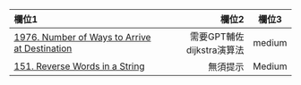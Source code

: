 | 欄位1 | 欄位2 | 欄位3 |
| :-- | --: |:--:|
| [1976. Number of Ways to Arrive at Destination](https://github.com/Liavan0122/Liavan-Leetcodes/blob/main/Graph/1976.%20Number%20of%20Ways%20to%20Arrive%20at%20Destination.md)  | 需要GPT輔佐 dijkstra演算法 | medium |
| [151. Reverse Words in a String](https://github.com/Liavan0122/Liavan-Leetcodes/blob/main/LeetCode%2075/151.%20Reverse%20Words%20in%20a%20String.md)  | 無須提示 | Medium |
